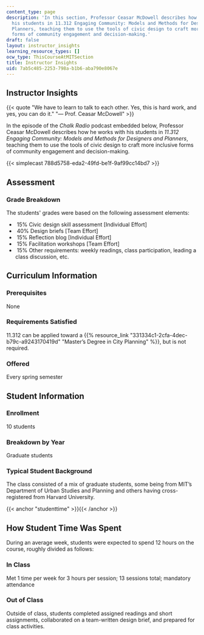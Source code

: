 ```yaml
---
content_type: page
description: 'In this section, Professor Ceasar McDowell describes how he works with
  his students in 11.312 Engaging Community: Models and Methods for Designers and
  Planners, teaching them to use the tools of civic design to craft more inclusive
  forms of community engagement and decision-making.'
draft: false
layout: instructor_insights
learning_resource_types: []
ocw_type: ThisCourseAtMITSection
title: Instructor Insights
uid: 7ab5c485-2253-798a-b1b6-aba790e8067e
---
```

## Instructor Insights

{{< quote "We have to learn to talk to each other. Yes, this is hard work, and yes, you can do it." "— Prof. Ceasar McDowell" >}}

In the episode of the _Chalk Radio_ podcast embedded below, Professor Ceasar McDowell describes how he works with his students in _11.312 Engaging Community: Models and Methods for Designers and Planners_, teaching them to use the tools of civic design to craft more inclusive forms of community engagement and decision-making.

{{< simplecast 788d5758-eda2-49fd-be1f-9af99cc14bd7 >}}

## Assessment

### Grade Breakdown

The students' grades were based on the following assessment elements:

-  15% Civic design skill assessment \[Individual Effort\]
-  40% Design briefs \[Team Effort\]
-  15% Reflection blog \[Individual Effort\]
-  15% Facilitation workshops \[Team Effort\]
-  15% Other requirements: weekly readings, class participation, leading a class discussion, etc.

## Curriculum Information

### Prerequisites

None

### Requirements Satisfied

11.312 can be applied toward a {{% resource_link "331334c1-2cfa-4dec-b79c-a9243170419d" "Master’s Degree in City Planning" %}}, but is not required.

### Offered

Every spring semester

## Student Information

### Enrollment

10 students

### Breakdown by Year

Graduate students

### Typical Student Background

The class consisted of a mix of graduate students, some being from MIT’s Department of Urban Studies and Planning and others having cross-registered from Harvard University.

{{< anchor "studenttime" >}}{{< /anchor >}}

## How Student Time Was Spent

During an average week, students were expected to spend 12 hours on the course, roughly divided as follows:

### In Class

Met 1 time per week for 3 hours per session; 13 sessions total; mandatory attendance

### Out of Class

Outside of class, students completed assigned readings and short assignments, collaborated on a team-written design brief, and prepared for class activities.